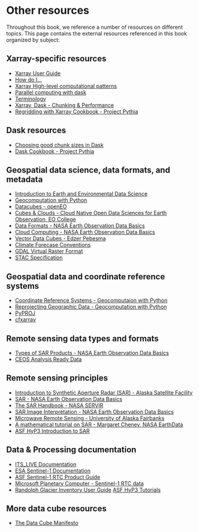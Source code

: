 # Other resources

Throughout this book, we reference a number of resources on different topics. This page contains the external resources referenced in this book organized by subject: 


## Xarray-specific resources
- [Xarray User Guide](https://docs.xarray.dev/en/stable/user-guide/index.html)
- [How do I...](https://docs.xarray.dev/en/stable/howdoi.html)
- [Xarray High-level computational patterns](https://tutorial.xarray.dev/intermediate/01-high-level-computation-patterns.html)
- [Parallel computing with dask](https://tutorial.xarray.dev/intermediate/xarray_and_dask.html)
- [Terminology](https://docs.xarray.dev/en/stable/user-guide/terminology.html)
- [Xarray, Dask - Chunking & Performance](https://docs.xarray.dev/en/stable/user-guide/dask.html#chunking-and-performance)
- [Regridding with Xarray Cookbook - Project Pythia](https://projectpythia.org/gridding-cookbook/README.html)

## Dask resources
- [Choosing good chunk sizes in Dask](https://blog.dask.org/2021/11/02/choosing-dask-chunk-sizes)
- [Dask Cookbook - Project Pythia](https://projectpythia.org/dask-cookbook/README.html)

## Geospatial data science, data formats, and metadata
- [Introduction to Earth and Environmental Data Science](https://earth-env-data-science.github.io/intro.html)
- [Geocomputation with Python](https://py.geocompx.org/)
- [Datacubes - openEO](https://openeo.org/documentation/1.0/datacubes.html#what-are-datacubes)
- [Cubes & Clouds - Cloud Native Open Data Sciences for Earth Observation, EO College](https://github.com/EO-College/cubes-and-clouds)
- [Data Formats - NASA Earth Observation Data Basics](https://www.earthdata.nasa.gov/learn/earth-observation-data-basics/data-formats)
- [Cloud Computing - NASA Earth Observation Data Basics](https://www.earthdata.nasa.gov/learn/earth-observation-data-basics/cloud-computing)
- [Vector Data Cubes - Edzer Pebesma](https://r-spatial.org/r/2022/09/12/vdc.html)
- [Climate Forecase Conventions](https://cfconventions.org/)
- [GDAL Virtual Raster Format](https://gdal.org/en/stable/drivers/raster/vrt.html)
- [STAC Specification](https://stacspec.org/en)

## Geospatial data and coordinate reference systems
- [Coordinate Reference Systems - Geocomputaion with Python](https://py.geocompx.org/01-spatial-data#geographic-coordinate-systems)
- [Reprojecting Geographic Data - Geocomputation with Python](https://py.geocompx.org/06-reproj)
- [PyPROJ](https://pyproj4.github.io/pyproj/stable/)
- [cfxarray](https://cf-xarray.readthedocs.io/en/latest/)

## Remote sensing data types and formats 
- [Types of SAR Products - NASA Earth Observation Data Basics](https://www.earthdata.nasa.gov/learn/earth-observation-data-basics/types-sar-products)
- [CEOS Analysis Ready Data](https://ceos.org/ard/index.html)

## Remote sensing principles
- [Introduction to Synthetic Aperture Radar (SAR) - Alaska Satellite Facility](https://hyp3-docs.asf.alaska.edu/guides/introduction_to_sar/)
- [SAR - NASA Earth Observation Data Basics](https://www.earthdata.nasa.gov/learn/earth-observation-data-basics/sar)
- [The SAR Handbook - NASA SERVIR](https://gis1.servirglobal.net/TrainingMaterials/SAR/SARHB_FullRes.pdf)
- [SAR Image Interpretation - NASA Earth Observation Data Basics](https://www.earthdata.nasa.gov/learn/earth-observation-data-basics/sar/image-interpretation)
- [Microwave Remote Sensing - University of Alaska Fairbanks](https://radar.community.uaf.edu/)
- [A mathematical tutorial on SAR - Margaret Cheney, NASA EarthData](https://www.earthdata.nasa.gov/s3fs-public/2024-06/sar%20mathematical%20tutorial.pdf)
- [ASF HyP3 Introduction to SAR](https://hyp3-docs.asf.alaska.edu/guides/introduction_to_sar/
)

## Data  & Processing documentation
- [ITS_LIVE Documentation](https://its-live.jpl.nasa.gov/#documentation)
- [ESA Sentinel-1 Documentation](https://sentinel.esa.int/web/sentinel/user-guides/sentinel-1-sar/overview)
- [ASF Sentinel-1 RTC Product Guide](https://hyp3-docs.asf.alaska.edu/guides/rtc_product_guide/)
- [Microsoft Planetary Computer - Sentinel-1 RTC data](https://planetarycomputer.microsoft.com/dataset/sentinel-1-rtc
)
- [Randolph Glacier Inventory User Guide](http://www.glims.org/rgi_user_guide/welcome.html)
[ASF HyP3 Tutorials](https://hyp3-docs.asf.alaska.edu/tutorials/)

## More data cube resources
- [The Data Cube Manifesto](http://www.earthserver.eu/tech/datacube-manifesto/The-Datacube-Manifesto.pdf
)